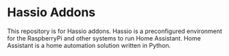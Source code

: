 # Hassio Addons

This repository is for Hassio addons. Hassio is a preconfigured environment for the RaspberryPi and other systems to run Home Assistant. Home Assistant is a home automation solution written in Python.